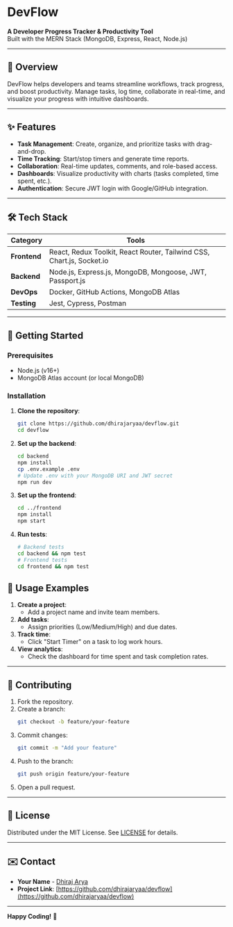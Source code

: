 # DevFlow  
**A Developer Progress Tracker & Productivity Tool**  
Built with the MERN Stack (MongoDB, Express, React, Node.js)  

---

## 📌 Overview  
DevFlow helps developers and teams streamline workflows, track progress, and boost productivity. Manage tasks, log time, collaborate in real-time, and visualize your progress with intuitive dashboards.  

---

## ✨ Features  
- **Task Management**: Create, organize, and prioritize tasks with drag-and-drop.  
- **Time Tracking**: Start/stop timers and generate time reports.  
- **Collaboration**: Real-time updates, comments, and role-based access.  
- **Dashboards**: Visualize productivity with charts (tasks completed, time spent, etc.).  
- **Authentication**: Secure JWT login with Google/GitHub integration.  

---

## 🛠️ Tech Stack  
| **Category**       | **Tools**                                                                 |  
|---------------------|---------------------------------------------------------------------------|  
| **Frontend**        | React, Redux Toolkit, React Router, Tailwind CSS, Chart.js, Socket.io     |  
| **Backend**         | Node.js, Express.js, MongoDB, Mongoose, JWT, Passport.js                  |  
| **DevOps**          | Docker, GitHub Actions, MongoDB Atlas                                     |  
| **Testing**         | Jest, Cypress, Postman                                                    |  

---

## 🚀 Getting Started  

### Prerequisites  
- Node.js (v16+)  
- MongoDB Atlas account (or local MongoDB)  

### Installation  
1. **Clone the repository**:  
   ```bash  
   git clone https://github.com/dhirajaryaa/devflow.git  
   cd devflow  
   ```  

2. **Set up the backend**:  
   ```bash  
   cd backend  
   npm install  
   cp .env.example .env  
   # Update .env with your MongoDB URI and JWT secret  
   npm run dev  
   ```  

3. **Set up the frontend**:  
   ```bash  
   cd ../frontend  
   npm install  
   npm start  
   ```  

4. **Run tests**:  
   ```bash  
   # Backend tests  
   cd backend && npm test  
   # Frontend tests  
   cd frontend && npm test  
   ```  

<!-- ---

## 📄 API Reference  
Key endpoints for developers:  

| **Endpoint**               | **Method** | **Description**                     |  
|----------------------------|------------|-------------------------------------|  
| `/api/auth/signup`         | POST       | Register a new user                 |  
| `/api/auth/login`          | POST       | Login and get JWT token             |  
| `/api/projects`            | POST       | Create a project                    |  
| `/api/tasks`               | POST       | Create a task                       |  
| `/api/timelogs`            | POST       | Start a timer for a task            |  
| `/api/analytics/project/:id` | GET       | Get project productivity stats      |  

For full API documentation, see [API_DOCS.md](./API_DOCS.md).  

--- -->

## 📸 Usage Examples  
1. **Create a project**:  
   - Add a project name and invite team members.  
2. **Add tasks**:  
   - Assign priorities (Low/Medium/High) and due dates.  
3. **Track time**:  
   - Click "Start Timer" on a task to log work hours.  
4. **View analytics**:  
   - Check the dashboard for time spent and task completion rates.  

---

## 🤝 Contributing  
1. Fork the repository.  
2. Create a branch:  
   ```bash  
   git checkout -b feature/your-feature  
   ```  
3. Commit changes:  
   ```bash  
   git commit -m "Add your feature"  
   ```  
4. Push to the branch:  
   ```bash  
   git push origin feature/your-feature  
   ```  
5. Open a pull request.  

---

## 📜 License  
Distributed under the MIT License. See [LICENSE](./LICENSE) for details.  

---

## ✉️ Contact  
- **Your Name** - [Dhiraj Arya](https://github.com/dhirajaryaa)  
- **Project Link**: [https://github.com/dhirajaryaa/devflow](https://github.com/dhirajaryaa/devflow)  

--- 

**Happy Coding!** 🚀  
